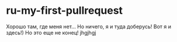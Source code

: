 # ru-my-first-pullrequest

Хорошо там, где меня нет… Но ничего, я и туда доберусь!
Вот я и здесь!)
Но это еще не конец!
jhgjhgj

